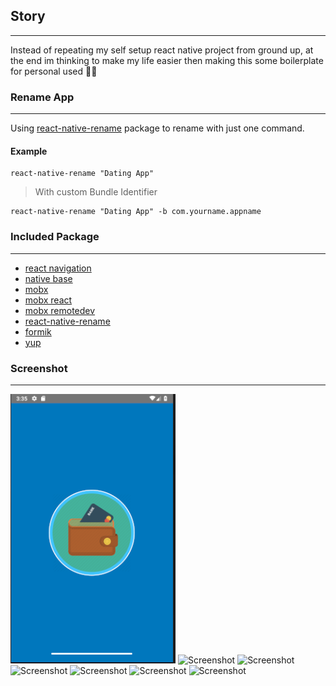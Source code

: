 ## Story
---

Instead of repeating my self setup react native project from ground up, at the end im thinking to make my life easier then making this some boilerplate for personal used 🚀:metal: 

### Rename App
---
Using [react-native-rename](https://github.com/junedomingo/react-native-rename) package to rename with just one command.

#### Example
```
react-native-rename "Dating App"
```

> With custom Bundle Identifier
```
react-native-rename "Dating App" -b com.yourname.appname
```


### Included Package
---

- [react navigation](https://reactnavigation.org/)
- [native base](https://nativebase.io/)
- [mobx](https://mobx.js.org/)
- [mobx react](https://github.com/mobxjs/mobx-react)
- [mobx remotedev](https://github.com/zalmoxisus/mobx-remotedev)
- [react-native-rename](https://github.com/junedomingo/react-native-rename)
- [formik](https://jaredpalmer.com/formik/docs/overview)
- [yup](https://github.com/jquense/yup)

### Screenshot
---

![Screenshot](https://raw.githubusercontent.com/nicoaudy/rn-mobx/master/src/assets/screenshot/splash.png)
![Screenshot](https://raw.githubusercontent.com/nicoaudy/rn-mobx-boilerplate/master/src/assets/screenshot/login.png)
![Screenshot](https://raw.githubusercontent.com/nicoaudy/rn-mobx-boilerplate/master/src/assets/screenshot/validation.png)
![Screenshot](https://raw.githubusercontent.com/nicoaudy/rn-mobx-boilerplate/master/src/assets/screenshot/home.png)
![Screenshot](https://raw.githubusercontent.com/nicoaudy/rn-mobx-boilerplate/master/src/assets/screenshot/setting.png)
![Screenshot](https://raw.githubusercontent.com/nicoaudy/rn-mobx-boilerplate/master/src/assets/screenshot/profile.png)
![Screenshot](https://raw.githubusercontent.com/nicoaudy/rn-mobx-boilerplate/master/src/assets/screenshot/confirm.png)
